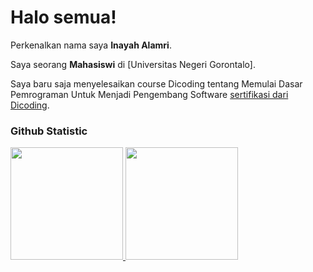 # Halo semua! 

Perkenalkan nama saya **Inayah Alamri**.<br>

Saya seorang **Mahasiswi** di [Universitas Negeri Gorontalo].<br>

Saya baru saja menyelesaikan course Dicoding tentang Memulai Dasar Pemrograman Untuk Menjadi Pengembang Software [sertifikasi dari Dicoding](https://www.dicoding.com/certificates/6RPN1EOEQX2M).<br> 

### Github Statistic
<p align="left">
<a href="https://github.com/penuliscode">
  <img height="180em" src="https://github-readme-stats-eight-theta.vercel.app/api username=inayahalamri&show_icons=true&theme=algolia&include_all_commits=true&count_private=true"/>
  <img height="180em" src="https://github-readme-stats-eight-theta.vercel.app/api/top-langs/?username=inayahalamri&layout=compact&layout=compact&theme=algolia"/>
</a>
</p>
